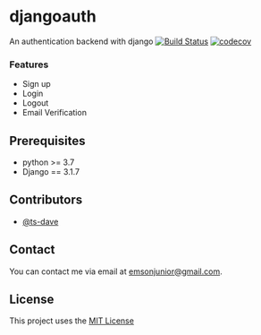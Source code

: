 # djangoauth
An authentication backend with django 
[![Build Status](https://travis-ci.org/ts-dave/djangoauth.svg?branch=main)](https://travis-ci.org/ts-dave/djangoauth) [![codecov](https://codecov.io/gh/ts-dave/djangoauth/branch/main/graph/badge.svg?token=WBQ810PVJT)](https://codecov.io/gh/ts-dave/djangoauth)

### Features
* Sign up
* Login
* Logout
* Email Verification

## Prerequisites
* python >= 3.7
* Django == 3.1.7
## Contributors
* [@ts-dave](https://github.com/ts-dave)

## Contact
You can contact me via email at [emsonjunior@gmail.com](emsonjunior@gmail.com).

## License
This project uses the [MIT License](https://opensource.org/licenses/MIT)
